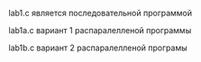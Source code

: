 lab1.c является последовательной программой

lab1a.c вариант 1 распаралелленой программы

lab1b.c вариант 2 распаралелленой програмы
